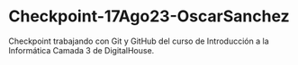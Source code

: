 # Checkpoint-17Ago23-OscarSanchez
Checkpoint trabajando con Git y GitHub del curso de Introducción a la Informática Camada 3 de DigitalHouse.
